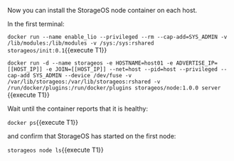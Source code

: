 Now you can install the StorageOS node container on each host.

In the first terminal:

`docker run --name enable_lio --privileged --rm --cap-add=SYS_ADMIN -v /lib/modules:/lib/modules -v /sys:/sys:rshared storageos/init:0.1`{{execute T1}}

`docker run -d --name storageos -e HOSTNAME=host01 -e ADVERTISE_IP=[[HOST_IP]] -e JOIN=[[HOST_IP]] --net=host --pid=host --privileged --cap-add SYS_ADMIN --device /dev/fuse -v /var/lib/storageos:/var/lib/storageos:rshared -v /run/docker/plugins:/run/docker/plugins storageos/node:1.0.0 server `{{execute T1}}

Wait until the container reports that it is healthy:

`docker ps`{{execute T1}}

and confirm that StorageOS has started on the first node:

`storageos node ls`{{execute T1}}
